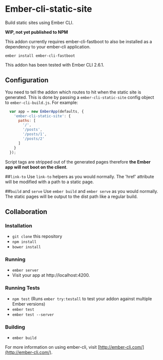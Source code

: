 # Ember-cli-static-site

Build static sites using Ember CLI.

<!-- `ember install ember-cli-static-site` -->
**WIP, not yet published to NPM**

This addon currently requires ember-cli-fastboot to also be installed as a dependency to your ember-cli application.

`ember install ember-cli-fastboot`

This addon has been tested with Ember CLI 2.6.1.

## Configuration
You need to tell the addon which routes to hit when the static site is generated. This is done by passing a `ember-cli-static-site` config object to `ember-cli-build.js`. For example:

```js
  var app = new EmberApp(defaults, {
    'ember-cli-static-site': {
      paths: [
        '/',
        '/posts',
        '/posts/1',
        '/posts/2'
      ]
    }
  });
```

Script tags are stripped out of the generated pages therefore **the Ember app will not boot on the client**.

##`link-to`
Use `link-to` helpers as you would normally. The 'href' attribute will be modified with a path to a static page.

##`build` and `serve`
Use `ember build` and `ember serve` as you would normally. The static pages will be output to the dist path like a regular build.

## Collaboration
### Installation

* `git clone` this repository
* `npm install`
* `bower install`

### Running

* `ember server`
* Visit your app at http://localhost:4200.

### Running Tests

* `npm test` (Runs `ember try:testall` to test your addon against multiple Ember versions)
* `ember test`
* `ember test --server`

### Building

* `ember build`

For more information on using ember-cli, visit [http://ember-cli.com/](http://ember-cli.com/).
